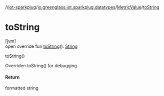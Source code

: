 //[iot-sparkplug](../../../index.md)/[io.greenglass.iot.sparkplug.datatypes](../index.md)/[MetricValue](index.md)/[toString](to-string.md)

# toString

[jvm]\
open override fun [toString](to-string.md)(): [String](https://kotlinlang.org/api/latest/jvm/stdlib/kotlin/-string/index.html)

toString()

Overriden toString() for debugging

#### Return

formatted string
